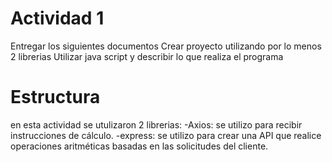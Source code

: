 # Actividad 1
Entregar los siguientes documentos
Crear proyecto utilizando por lo menos 2 librerias 
Utilizar java script y describir lo que realiza el programa
# Estructura
en esta actividad se utulizaron 2 librerias:
-Axios: se utilizo para recibir instrucciones de cálculo.
-express: se utilizo para crear una API que realice operaciones aritméticas basadas en las solicitudes del cliente.
